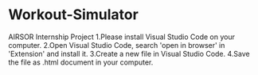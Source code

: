 # Workout-Simulator
AIRSOR Internship Project
1.Please install Visual Studio Code on your computer.<n/>
2.Open Visual Studio Code, search 'open in browser' in 'Extension' and install it.
3.Create a new file in Visual Studio Code.
4.Save the file as .html document in your computer.
